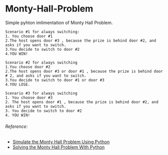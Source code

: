 # Monty-Hall-Problem
Simple pyhton imlimentation of Monty Hall Problem.

    Scenario #1 for always switching:
    1. You choose door #1
    2.The host opens door #3 , because the prize is behind door #2, and asks if you want to switch.
    3.You decide to switch to door #2
    4.YOU WIN!

    Scenario #2 for always switching
    1.You choose door #2
    2.The host opens door #3 or door #1 , because the prize is behind door # 2, and asks if you want to switch.
    3.You decide to switch to door #1 or door #3
    4.YOU LOSE.

    Scenario #3 for always switching
    1. You choose door #3
    2. The host opens door #1 , because the prize is behind door #2, and asks if you want to switch.
    3. You decide to switch to door #2
    4. YOU WIN!
    
    
    

###### Reference:

- [Simulate the Monty Hall Problem Using Python](<https://medium.com/swlh/simulate-the-monty-hall-problem-using-python-7b76b943640e>)
- [Solving the Monty Hall Problem With Python](<(https://betterprogramming.pub/solving-the-monty-hall-problem-with-python-46d3f63eadc3)>)

